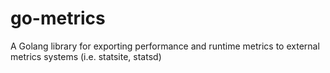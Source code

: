 go-metrics
==========

A Golang library for exporting performance and runtime metrics to external metrics systems (i.e. statsite, statsd)
